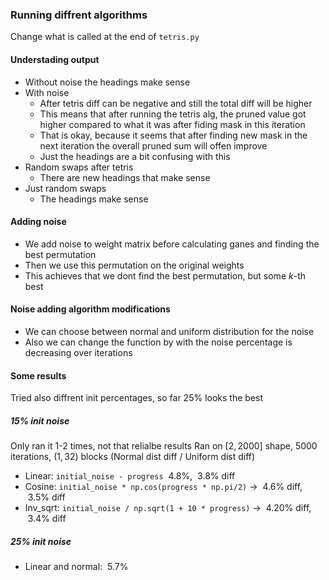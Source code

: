 ### Running diffrent algorithms

Change what is called at the end of `tetris.py`

#### Understading output

- Without noise the headings make sense
- With noise
  - After tetris diff can be negative and still the total diff will be higher
  - This means that after running the tetris alg, the pruned value got higher compared to what it was after fiding mask in this iteration
  - That is okay, because it seems that after finding new mask in the next iteration the overall pruned sum will offen improve
  - Just the headings are a bit confusing with this
- Random swaps after tetris
  - There are new headings that make sense
- Just random swaps
  - The headings make sense

#### Adding noise

- We add noise to weight matrix before calculating ganes and finding the best permutation
- Then we use this permutation on the original weights
- This achieves that we dont find the best permutation, but some $k$-th best

#### Noise adding algorithm modifications

- We can choose between normal and uniform distribution for the noise
- Also we can change the function by with the noise percentage is decreasing over iterations

#### Some results

Tried also diffrent init percentages, so far $25\%$ looks the best

##### 15% init noise

Only ran it 1-2 times, not that relialbe results
Ran on $[2,2000]$ shape, $5000$ iterations, $(1,32)$ blocks
(Normal dist diff / Uniform dist diff)

- Linear: `initial_noise - progress` $~4.8\%$, $~3.8\%$ diff
- Cosine: `initial_noise * np.cos(progress * np.pi/2)` -> $~4.6\%$ diff, $~3.5\%$ diff
- Inv_sqrt: `initial_noise / np.sqrt(1 + 10 * progress)` -> $~4.20\%$ diff, $~3.4\%$ diff

##### 25% init noise

- Linear and normal: $~5.7\%$
